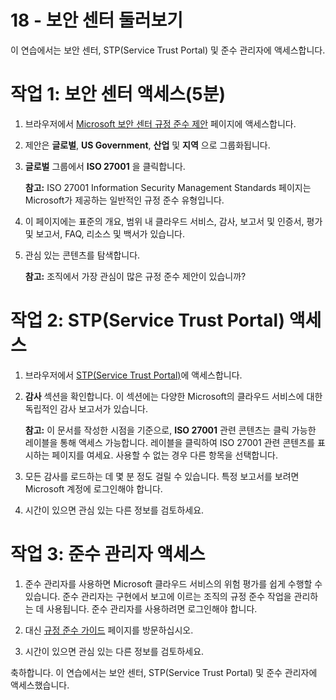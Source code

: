 ﻿---
wts:
    title: '18 - 보안 센터 둘러보기(5분)'
    module: '모듈 05: ID, 거버넌스, 개인 정보 및 규정 준수 기능에 대해 설명하기'
---
# 18 - 보안 센터 둘러보기

이 연습에서는 보안 센터, STP(Service Trust Portal) 및 준수 관리자에 액세스합니다.

# 작업 1: 보안 센터 액세스(5분)

1. 브라우저에서 [Microsoft 보안 센터 규정 준수 제안](https://docs.microsoft.com/ko-kr/microsoft-365/compliance/offering-home) 페이지에 액세스합니다.

2. 제안은 **글로벌**, **US Government**, **산업** 및 **지역** 으로 그룹화됩니다.

3. **글로벌** 그룹에서 **ISO 27001** 을 클릭합니다. 

    **참고:** ISO 27001 Information Security Management Standards 페이지는 Microsoft가 제공하는 일반적인 규정 준수 유형입니다.

4. 이 페이지에는 표준의 개요, 범위 내 클라우드 서비스, 감사, 보고서 및 인증서, 평가 및 보고서, FAQ, 리소스 및 백서가 있습니다. 

5. 관심 있는 콘텐츠를 탐색합니다. 

    **참고:** 조직에서 가장 관심이 많은 규정 준수 제안이 있습니까?

# 작업 2: STP(Service Trust Portal) 액세스

1. 브라우저에서 [STP(Service Trust Portal)](https://servicetrust.microsoft.com)에 액세스합니다.

2. **감사** 섹션을 확인합니다. 이 섹션에는 다양한 Microsoft의 클라우드 서비스에 대한 독립적인 감사 보고서가 있습니다.

    **참고:** 이 문서를 작성한 시점을 기준으로, **ISO 27001** 관련 콘텐츠는 클릭 가능한 레이블을 통해 액세스 가능합니다. 레이블을 클릭하여 ISO 27001 관련 콘텐츠를 표시하는 페이지를 여세요. 사용할 수 없는 경우 다른 항목을 선택합니다. 

3. 모든 감사를 로드하는 데 몇 분 정도 걸릴 수 있습니다. 특정 보고서를 보려면 Microsoft 계정에 로그인해야 합니다.

4. 시간이 있으면 관심 있는 다른 정보를 검토하세요. 

# 작업 3: 준수 관리자 액세스

1. 준수 관리자를 사용하면 Microsoft 클라우드 서비스의 위험 평가를 쉽게 수행할 수 있습니다. 준수 관리자는 구현에서 보고에 이르는 조직의 규정 준수 작업을 관리하는 데 사용됩니다. 준수 관리자를 사용하려면 로그인해야 합니다.

2. 대신 [규정 준수 가이드](https://servicetrust.microsoft.com/Documents/TrustDocuments) 페이지를 방문하십시오. 

3. 시간이 있으면 관심 있는 다른 정보를 검토하세요. 

축하합니다. 이 연습에서는 보안 센터, STP(Service Trust Portal) 및 준수 관리자에 액세스했습니다.